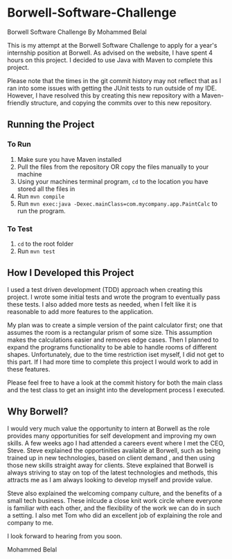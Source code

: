# Borwell-Software-Challenge
Borwell Software Challenge By Mohammed Belal

This is my attempt at the Borwell Software Challenge to apply for a year's internship position at Borwell. As advised on the website, I have spent 4 hours on this project. I decided to use Java with Maven to complete this project.

Please note that the times in the git commit history may not reflect that as I ran into some issues with getting the JUnit tests to run outside of my IDE. However, I have resolved this by creating this new repository with a Maven-friendly structure, and copying the commits over to this new repository.

<h2>Running the Project</h2>

<h3>To Run</h3>

1. Make sure you have Maven installed
2. Pull the files from the repository OR copy the files manually to your machine
3. Using your machines terminal program, `cd` to the location you have stored all the files in
4. Run `mvn compile`
5. Run `mvn exec:java -Dexec.mainClass=com.mycompany.app.PaintCalc` to run the program. 

<h3>To Test</h3>

1. `cd` to the root folder
2. Run `mvn test`

<h2>How I Developed this Project</h2>

I used a test driven development (TDD) approach when creating this project. I wrote some initial tests and wrote the program to eventually pass these tests. I also added more tests as needed, when I felt like it is reasonable to add more features to the application. 

My plan was to create a simple version of the paint calculator first; one that assumes the room is a rectangular prism of some size. This assumption makes the calculations easier and removes edge cases. Then I planned to expand the programs functionality to be able to handle rooms of different shapes. Unfortunately, due to the time restriction iset myself, I did not get to this part. If I had more time to complete this project I would work to add in these features.

Please feel free to have a look at the commit history for both the main class and the test class to get an insight into the development process I executed.

<h2>Why Borwell?</h2>

I would very much value the opportunity to intern at Borwell as the role provides many opportunities for self development and improving my own skills. A few weeks ago I had attended a careers event where I met the CEO, Steve. Steve explained the opportinities available at Borwell, such as being trained up in new technologies, based on client demand , and then using those new skills straight away for clients. Steve explained that Borwell is always striving to stay on top of the latest technologies and methods, this attracts me as I am always looking to develop myself and provide value.

Steve also explained the welcoming company culture, and the benefits of a small tech business. These inlcude a close knit work circle where everyone is familiar with each other, and the flexibility of the work we can do in such a setting. I also met Tom who did an excellent job of explaining the role and company to me. 

I look forward to hearing from you soon.

Mohammed Belal
  
